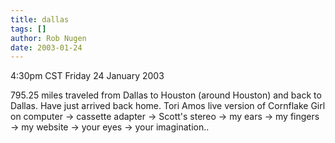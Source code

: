 ```yaml
---
title: dallas
tags: []
author: Rob Nugen
date: 2003-01-24
---
```


<p class=date>4:30pm CST Friday 24 January 2003</p>

<p>795.25 miles traveled from Dallas to Houston (around Houston) and
back to Dallas.  Have just arrived back home.  Tori Amos live version
of Cornflake Girl on computer -> cassette adapter -> Scott's stereo ->
my ears -> my fingers -> my website -> your eyes -> your
imagination..</p>

